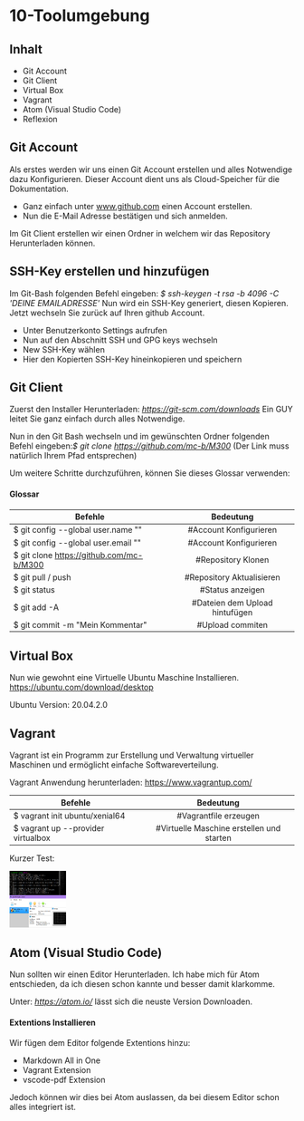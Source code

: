 10-Toolumgebung
==
Inhalt
--
* Git Account
* Git Client
* Virtual Box
* Vagrant
* Atom (Visual Studio Code)
* Reflexion

Git Account
--
Als erstes werden wir uns einen Git Account erstellen und alles Notwendige dazu Konfigurieren. Dieser Account dient uns als Cloud-Speicher für die Dokumentation.
* Ganz einfach unter www.github.com einen Account erstellen.
* Nun die E-Mail Adresse bestätigen und sich anmelden.

Im Git Client erstellen wir einen Ordner in welchem wir das Repository Herunterladen können.

SSH-Key erstellen und hinzufügen
--
Im Git-Bash folgenden Befehl eingeben: _$ ssh-keygen -t rsa -b 4096 -C 'DEINE EMAILADRESSE'_ Nun wird ein SSH-Key generiert, diesen Kopieren. Jetzt wechseln Sie zurück auf Ihren github Account.
* Unter Benutzerkonto Settings aufrufen
* Nun auf den Abschnitt SSH und GPG keys wechseln
* New SSH-Key wählen
* Hier den Kopierten SSH-Key hineinkopieren und speichern

Git Client
--
Zuerst den Installer Herunterladen: _https://git-scm.com/downloads_ Ein GUY leitet Sie ganz einfach durch alles Notwendige.

Nun in den Git Bash wechseln und im gewünschten Ordner folgenden Befehl eingeben:_$ git clone https://github.com/mc-b/M300_ (Der Link muss natürlich Ihrem Pfad entsprechen)

Um weitere Schritte durchzuführen, können Sie dieses Glossar verwenden:

#### Glossar

| Befehle       | Bedeutung     |
| ------------- |:-------------:|
|$ git config --global user.name "<username>"  |#Account Konfigurieren  |
|$ git config --global user.email "<e-mail>"   |#Account Konfigurieren  |   
|$ git clone https://github.com/mc-b/M300      |#Repository Klonen      |
|$ git pull    / push                                |#Repository Aktualisieren|
|$ git status                                  |#Status anzeigen        |
|$ git add -A                                  |#Dateien dem Upload hintufügen|                       
|$ git commit -m "Mein Kommentar"              |#Upload commiten        |

Virtual Box
--
Nun wie gewohnt eine Virtuelle Ubuntu Maschine Installieren.
https://ubuntu.com/download/desktop

Ubuntu Version: 20.04.2.0

Vagrant
--
Vagrant ist ein Programm zur Erstellung und Verwaltung virtueller Maschinen und ermöglicht einfache Softwareverteilung.

Vagrant Anwendung herunterladen: https://www.vagrantup.com/

| Befehle       | Bedeutung     |
| ------------- |:-------------:|
|$ vagrant init ubuntu/xenial64     | #Vagrantfile erzeugen  |
|$ vagrant up --provider virtualbox  |#Virtuelle Maschine erstellen und starten  |   

Kurzer Test:

<img src="https://github.com/lauradubach/M300/blob/main/10-Toolumgebung/vagrant.PNG" width="100" height="100">

Atom (Visual Studio Code)
--

Nun sollten wir einen Editor Herunterladen. Ich habe mich für Atom entschieden, da ich diesen schon kannte und besser damit klarkomme.

Unter: _https://atom.io/_ lässt sich die neuste Version Downloaden.

#### Extentions Installieren

Wir fügen dem Editor folgende Extentions hinzu:

* Markdown All in One
* Vagrant Extension
* vscode-pdf Extension

Jedoch können wir dies bei Atom auslassen, da bei diesem Editor schon alles integriert ist.
